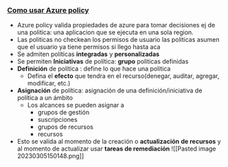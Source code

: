 ### [Como usar Azure policy](https://youtu.be/9WO4EBgUJXk?list=PLGjZwEtPN7j-Q59JYso3L4_yoCjj2syrM&t=261)

- Azure policy valida propiedades de azure para tomar decisiones ej de una politica: una aplicacion que se ejecuta en una sola region.
- Las politicas no checkean los permisos de usuario las politicas asumen que el usuario ya tiene permisos si llego hasta aca
- Se admiten políticas **integradas** y **personalizadas**
- Se permiten **Iniciativas** de política: **grupo** politicas definidas
- **Definición** de política : define lo que hace una politica
	-   Defina el **efecto** que tendra en el recurso(denegar, auditar, agregar, modificar, etc.)
- **Asignación** de política: asignación de una definición/iniciativa de política a un ámbito
    -   Los alcances se pueden asignar a
        -   grupos de gestión
        -   suscripciones
        -   grupos de recursos
        -   recursos
- Esto se valida al momento de la creación o **actualización** **de recursos** y al momento de actualizar usar **tareas de remediación**
![[Pasted image 20230305150148.png]]